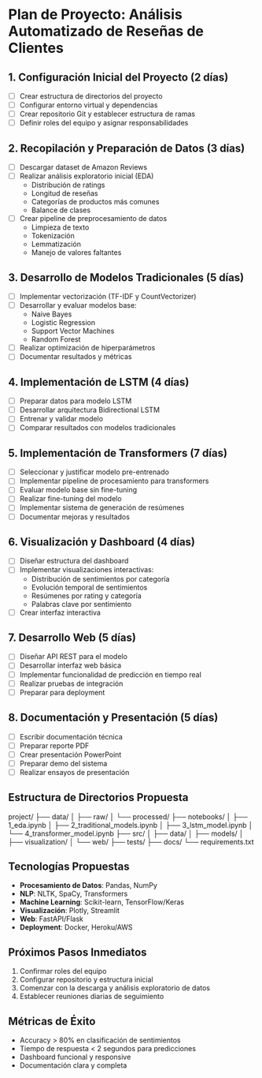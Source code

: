 # Plan de Proyecto: Análisis Automatizado de Reseñas de Clientes

## 1. Configuración Inicial del Proyecto (2 días)
- [ ] Crear estructura de directorios del proyecto
- [ ] Configurar entorno virtual y dependencias
- [ ] Crear repositorio Git y establecer estructura de ramas
- [ ] Definir roles del equipo y asignar responsabilidades

## 2. Recopilación y Preparación de Datos (3 días)
- [ ] Descargar dataset de Amazon Reviews
- [ ] Realizar análisis exploratorio inicial (EDA)
  - Distribución de ratings
  - Longitud de reseñas
  - Categorías de productos más comunes
  - Balance de clases
- [ ] Crear pipeline de preprocesamiento de datos
  - Limpieza de texto
  - Tokenización
  - Lemmatización
  - Manejo de valores faltantes

## 3. Desarrollo de Modelos Tradicionales (5 días)
- [ ] Implementar vectorización (TF-IDF y CountVectorizer)
- [ ] Desarrollar y evaluar modelos base:
  - Naive Bayes
  - Logistic Regression
  - Support Vector Machines
  - Random Forest
- [ ] Realizar optimización de hiperparámetros
- [ ] Documentar resultados y métricas

## 4. Implementación de LSTM (4 días)
- [ ] Preparar datos para modelo LSTM
- [ ] Desarrollar arquitectura Bidirectional LSTM
- [ ] Entrenar y validar modelo
- [ ] Comparar resultados con modelos tradicionales

## 5. Implementación de Transformers (7 días)
- [ ] Seleccionar y justificar modelo pre-entrenado
- [ ] Implementar pipeline de procesamiento para transformers
- [ ] Evaluar modelo base sin fine-tuning
- [ ] Realizar fine-tuning del modelo
- [ ] Implementar sistema de generación de resúmenes
- [ ] Documentar mejoras y resultados

## 6. Visualización y Dashboard (4 días)
- [ ] Diseñar estructura del dashboard
- [ ] Implementar visualizaciones interactivas:
  - Distribución de sentimientos por categoría
  - Evolución temporal de sentimientos
  - Resúmenes por rating y categoría
  - Palabras clave por sentimiento
- [ ] Crear interfaz interactiva

## 7. Desarrollo Web (5 días)
- [ ] Diseñar API REST para el modelo
- [ ] Desarrollar interfaz web básica
- [ ] Implementar funcionalidad de predicción en tiempo real
- [ ] Realizar pruebas de integración
- [ ] Preparar para deployment

## 8. Documentación y Presentación (5 días)
- [ ] Escribir documentación técnica
- [ ] Preparar reporte PDF
- [ ] Crear presentación PowerPoint
- [ ] Preparar demo del sistema
- [ ] Realizar ensayos de presentación

## Estructura de Directorios Propuesta
project/
├── data/
│ ├── raw/
│ └── processed/
├── notebooks/
│ ├── 1_eda.ipynb
│ ├── 2_traditional_models.ipynb
│ ├── 3_lstm_model.ipynb
│ └── 4_transformer_model.ipynb
├── src/
│ ├── data/
│ ├── models/
│ ├── visualization/
│ └── web/
├── tests/
├── docs/
└── requirements.txt


## Tecnologías Propuestas
- **Procesamiento de Datos**: Pandas, NumPy
- **NLP**: NLTK, SpaCy, Transformers
- **Machine Learning**: Scikit-learn, TensorFlow/Keras
- **Visualización**: Plotly, Streamlit
- **Web**: FastAPI/Flask
- **Deployment**: Docker, Heroku/AWS

## Próximos Pasos Inmediatos
1. Confirmar roles del equipo
2. Configurar repositorio y estructura inicial
3. Comenzar con la descarga y análisis exploratorio de datos
4. Establecer reuniones diarias de seguimiento

## Métricas de Éxito
- Accuracy > 80% en clasificación de sentimientos
- Tiempo de respuesta < 2 segundos para predicciones
- Dashboard funcional y responsive
- Documentación clara y completa